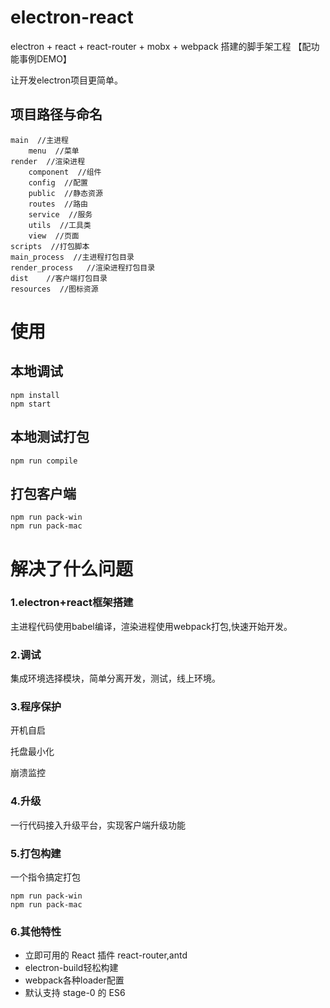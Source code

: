 # electron-react

electron + react + react-router + mobx + webpack 搭建的脚手架工程 【配功能事例DEMO】

让开发electron项目更简单。

## 项目路径与命名

```
main  //主进程
    menu  //菜单
render  //渲染进程
    component  //组件
    config  //配置
    public  //静态资源
    routes  //路由
    service  //服务
    utils  //工具类
    view  //页面
scripts  //打包脚本
main_process  //主进程打包目录
render_process   //渲染进程打包目录
dist    //客户端打包目录
resources  //图标资源
```

# 使用

## 本地调试

```
npm install
npm start
```

## 本地测试打包

```
npm run compile
```

## 打包客户端

```
npm run pack-win
npm run pack-mac
```

# 解决了什么问题

### 1.electron+react框架搭建

主进程代码使用babel编译，渲染进程使用webpack打包,快速开始开发。

### 2.调试

集成环境选择模块，简单分离开发，测试，线上环境。

### 3.程序保护

开机自启

托盘最小化

崩溃监控

### 4.升级

一行代码接入升级平台，实现客户端升级功能

### 5.打包构建

一个指令搞定打包

```
npm run pack-win
npm run pack-mac
```

### 6.其他特性

- 立即可用的 React 插件 react-router,antd
- electron-build轻松构建
- webpack各种loader配置
- 默认支持 stage-0 的 ES6